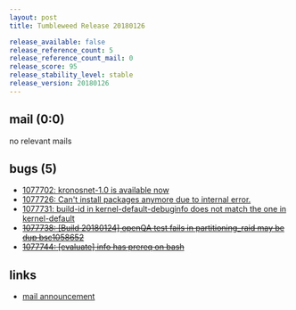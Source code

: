 ```yaml
---
layout: post
title: Tumbleweed Release 20180126

release_available: false
release_reference_count: 5
release_reference_count_mail: 0
release_score: 95
release_stability_level: stable
release_version: 20180126
---
```


## mail (0:0)

no relevant mails

## bugs (5)

<!--more-->

- [1077702: kronosnet-1.0 is available now](https://bugzilla.opensuse.org/show_bug.cgi?id=1077702)
- [1077726: Can't install packages anymore due to internal error.](https://bugzilla.opensuse.org/show_bug.cgi?id=1077726)
- [1077731: build-id in kernel-default-debuginfo does not match the one in kernel-default](https://bugzilla.opensuse.org/show_bug.cgi?id=1077731)
- ~~[1077738: [Build 20180124] openQA test fails in partitioning_raid may be dup bsc1058652](https://bugzilla.opensuse.org/show_bug.cgi?id=1077738)~~
- ~~[1077744: [evaluate] info has prereq on bash](https://bugzilla.opensuse.org/show_bug.cgi?id=1077744)~~



## links

- [mail announcement](https://lists.opensuse.org/opensuse-factory/2018-01/msg00642.html)
